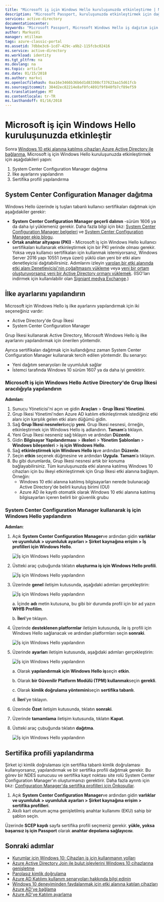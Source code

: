 ```yaml
---
title: "Microsoft iş için Windows Hello kuruluşunuzda etkinleştirme | Microsoft Docs"
description: "Microsoft Passport, kuruluşunuzda etkinleştirmek için dağıtım yönergeleri."
services: active-directory
documentationcenter: 
keywords: "Microsoft Passport, Microsoft Windows Hello iş dağıtım için yapılandırma"
author: MarkusVi
manager: mtillman
tags: azure-classic-portal
ms.assetid: 7dbbe3c6-1cd7-429c-a9b2-115fcbc02416
ms.service: active-directory
ms.workload: identity
ms.tgt_pltfrm: na
ms.devlang: na
ms.topic: article
ms.date: 01/15/2018
ms.author: markvi
ms.openlocfilehash: 0aa16e3466b36b6d1d83308cf37623aa15d61fcb
ms.sourcegitcommit: 384d2ec82214e8af0fc4891f9f840fb7cf89ef59
ms.translationtype: MT
ms.contentlocale: tr-TR
ms.lasthandoff: 01/16/2018
---
```

# <a name="enable-microsoft-windows-hello-for-business-in-your-organization"></a>Microsoft iş için Windows Hello kuruluşunuzda etkinleştir
Sonra [Windows 10 etki alanına katılmış cihazları Azure Active Directory ile bağlanma](active-directory-azureadjoin-devices-group-policy.md), Microsoft iş için Windows Hello kuruluşunuzda etkinleştirmek için aşağıdakileri yapın:

1. System Center Configuration Manager dağıtma  
2. İlke ayarlarını yapılandırın
3. Sertifika profili yapılandırma  

## <a name="deploy-system-center-configuration-manager"></a>System Center Configuration Manager dağıtma
Windows Hello üzerinde iş tuşları tabanlı kullanıcı sertifikaları dağıtmak için aşağıdakiler gerekir:

* **System Center Configuration Manager geçerli dalının** -sürüm 1606 ya da daha iyi yüklemeniz gerekir. Daha fazla bilgi için bkz: [System Center Configuration Manager belgeleri](https://technet.microsoft.com/library/mt346023.aspx) ve [System Center Configuration Manager ekip blogu](http://blogs.technet.com/b/configmgrteam/archive/2015/09/23/now-available-update-for-system-center-config-manager-tp3.aspx).
* **Ortak anahtar altyapısı (PKI)** - Microsoft iş için Windows Hello kullanıcı sertifikaları kullanarak etkinleştirmek için bir PKI yerinde olması gerekir. Yoksa veya kullanıcı sertifikaları için kullanmak istemiyorsanız, Windows Server 2016 yapı 10551 (veya üzeri) yüklü olan yeni bir etki alanı denetleyicisi dağıtabilirsiniz. Adımlarını izleyin [varolan bir etki alanında etki alanı Denetleyicisi'nin çoğaltmasını yükleme](https://technet.microsoft.com/library/jj574134.aspx) veya [yeni bir ortam oluşturuyorsanız yeni bir Active Directory ormanı yüklemek](https://technet.microsoft.com/library/jj574166). (ISO'ları indirmek için kullanılabilir olan [Signiant medya Exchange](https://datatransfer.microsoft.com/signiant_media_exchange/spring/main?sdkAccessible=true).)

## <a name="configure-policy-settings"></a>İlke ayarlarını yapılandırın
Microsoft için Windows Hello iş ilke ayarlarını yapılandırmak için iki seçeneğiniz vardır:

* Active Directory'de Grup İlkesi 
* System Center Configuration Manager 

Grup İlkesi kullanarak Active Directory, Microsoft Windows Hello iş ilke ayarlarını yapılandırmak için önerilen yöntemdir. 

Ayrıca sertifikaları dağıtmak için kullandığınız zaman System Center Configuration Manager kullanarak tercih edilen yöntemdir. Bu senaryo:

* Yeni dağıtım senaryoları ile uyumluluk sağlar
* İstemci tarafında Windows 10 sürüm 1607 ya da daha iyi gerektirir.

### <a name="configure-microsoft-windows-hello-for-business-via-group-policy-in-active-directory"></a>Microsoft iş için Windows Hello Active Directory'de Grup İlkesi aracılığıyla yapılandırın
**Adımları**:

1. Sunucu Yöneticisi'ni açın ve gidin **Araçları** > **Grup İlkesi Yönetimi**.
2. Grup İlkesi Yönetimi'nden Azure AD katılım etkinleştirmek istediğiniz etki alanı için karşılık gelen etki alanı düğümü gidin.
3. Sağ **Grup İlkesi nesneleri**seçip **yeni**. Grup İlkesi nesnesi, örneğin, etkinleştirmek için Windows Hello iş adlandırın. **Tamam**’a tıklayın.
4. Yeni Grup İlkesi nesneniz sağ tıklayın ve ardından **Düzenle**.
5. Gidin **Bilgisayar Yapılandırması** > **ilkeleri** > **Yönetim Şablonları** > **Windows bileşenleri** > **iş için Windows Hello**.
6. Sağ **etkinleştirmek için Windows Hello iş**ve ardından **Düzenle**.
7. Seçin **etkin** seçenek düğmesine ve ardından **Uygula**. **Tamam**’a tıklayın.
8. Bu gibi durumlarda, Grup İlkesi nesnesi artık bir konuma bağlayabilirsiniz. Tüm kuruluşunuzda etki alanına katılmış Windows 10 cihazları için bu ilkeyi etkinleştirmek için Grup İlkesi etki alanına bağlayın. Örneğin:
   * Windows 10 etki alanına katılmış bilgisayarları nerede bulunacağı Active Directory'de belirli kuruluş birimi (OU)
   * Azure AD ile kayıtlı otomatik olarak Windows 10 etki alanına katılmış bilgisayarları içeren belirli bir güvenlik grubu

### <a name="configure-windows-hello-for-business-using-system-center-configuration-manager"></a>System Center Configuration Manager kullanarak iş için Windows Hello yapılandırın
**Adımları**:

1. Açık **System Center Configuration Manager**ve ardından gidin **varlıklar ve uyumluluk > uyumluluk ayarları > Şirket kaynağına erişim > İş profilleri için Windows Hello**.
   
    ![İş için Windows Hello yapılandırın](./media/active-directory-azureadjoin-passport-deployment/01.png)
2. Üstteki araç çubuğunda tıklatın **oluşturma iş için Windows Hello profili**.
   
    ![İş için Windows Hello yapılandırın](./media/active-directory-azureadjoin-passport-deployment/02.png)
3. Üzerinde **genel** iletişim kutusunda, aşağıdaki adımları gerçekleştirin:
   
    ![İş için Windows Hello yapılandırın](./media/active-directory-azureadjoin-passport-deployment/03.png)
   
    a. İçinde **adı** metin kutusuna, bu gibi bir durumda profil için bir ad yazın **WHfB Profilim**.
   
    b. **İleri**’ye tıklayın.
4. Üzerinde **desteklenen platformlar** iletişim kutusunda, ile iş profili için Windows Hello sağlanacak ve ardından platformları seçin **sonraki**.
   
    ![İş için Windows Hello yapılandırın](./media/active-directory-azureadjoin-passport-deployment/04.png)
5. Üzerinde **ayarları** iletişim kutusunda, aşağıdaki adımları gerçekleştirin:
   
    ![İş için Windows Hello yapılandırın](./media/active-directory-azureadjoin-passport-deployment/05.png)
   
    a. Olarak **yapılandırmak için Windows Hello iş**seçin **etkin**.
   
    b. Olarak **bir Güvenilir Platform Modülü (TPM) kullanmak**seçin **gerekli**. 
   
    c. Olarak **kimlik doğrulama yöntemini**seçin **sertifika tabanlı**.
   
    d. **İleri**’ye tıklayın.
6. Üzerinde **Özet** iletişim kutusunda, tıklatın **sonraki**.
7. Üzerinde **tamamlama** iletişim kutusunda, tıklatın **Kapat**.
8. Üstteki araç çubuğunda tıklatın **dağıtma**.
   
    ![İş için Windows Hello yapılandırın](./media/active-directory-azureadjoin-passport-deployment/06.png)

## <a name="configure-the-certificate-profile"></a>Sertifika profili yapılandırma
Şirket içi kimlik doğrulaması için sertifika tabanlı kimlik doğrulaması kullanıyorsanız, yapılandırmak ve bir sertifika profili dağıtmak gerekir. Bu görev bir NDES sunucusu ve sertifika kayıt noktası site rolü System Center Configuration Manager'ın oluşturmanızı gerektirir. Daha fazla ayrıntı için bkz: [Configuration Manager'da sertifika profilleri için Önkoşullar](https://technet.microsoft.com/library/dn261205.aspx).

1. Açık **System Center Configuration Manager**ve ardından gidin **varlıklar ve uyumluluk > uyumluluk ayarları > Şirket kaynağına erişim > sertifika profilleri**.
2. Akıllı kart oturum açma genişletilmiş anahtar kullanımı (EKU) sahip bir şablon seçin.

Üzerinde **SCEP kaydı** sayfa sertifika profili seçmeniz gerekir. **yükle, yoksa başarısız iş için Passport** olarak **anahtar depolama sağlayıcısı**.

## <a name="next-steps"></a>Sonraki adımlar
* [Kurumlar için Windows 10: Cihazları iş için kullanmanın yolları](active-directory-azureadjoin-windows10-devices-overview.md)
* [Azure Active Directory Join ile bulut işlevlerini Windows 10 cihazlarına genişletme](active-directory-azureadjoin-user-upgrade.md)
* [Parolasız kimlik doğrulama](active-directory-azureadjoin-passport.md)
* [Azure AD Katılımı kullanım senaryoları hakkında bilgi edinin](active-directory-azureadjoin-deployment-aadjoindirect.md)
* [Windows 10 deneyiminden faydalanmak için etki alanına katılan cihazları Azure AD'ye bağlama](active-directory-azureadjoin-devices-group-policy.md)
* [Azure AD'ye Katılım ayarlama](active-directory-azureadjoin-setup.md)

